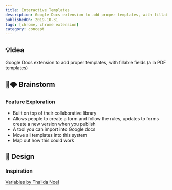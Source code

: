 ```yaml
---
title: Interactive Templates
description: Google Docs extension to add proper templates, with fillable fields (a la PDF templates)
publishedOn: 2019-10-31
tags: [chrome, chrome extension]
category: concept
---
```


## 💡Idea

Google Docs extension to add proper templates, with fillable fields (a la PDF templates)


## 🧠🌩 Brainstorm


### Feature Exploration

- Built on top of their collaborative library
- Allows people to create a form and follow the rules, updates to forms create a new version when you publish
- A tool you can import into Google docs
- Move all templates into this system
- Map out how this could work


## 🎨 Design


### Inspiration

[Variables by Thalida Noel](https://dribbble.com/thalida/collections/904201-Variables)
